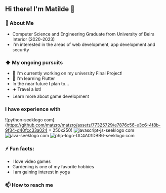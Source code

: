 ## Hi there! I'm Matilde 👋

### 📖 About Me
* Computer Science and Engineering Graduate from University of Beira Interior (2020-2023)
* I'm interested in the areas of web development, app development and security

### ⬆ My ongoing pursuits
* 🔭 I'm currently working on my university Final Project!
* 🌱 I'm learning Flutter
* In the near future I plan to...
*   ✈️ Travel a lot!
*   Learn more about game development

### I have experience with
![python-seeklogo com](https://github.com/matzro/matzro/assets/77325729/e7876c56-e3c6-4f8b-9f34-d40fcc33a024 = 250x250)
![javascript-js-seeklogo com](https://github.com/matzro/matzro/assets/77325729/51acccd2-8f09-4660-82f6-111c68c68200)
![java-seeklogo com](https://github.com/matzro/matzro/assets/77325729/7c51e3ed-58c7-434a-946c-d611d133be4e)
![php-logo-DC4A01DBB6-seeklogo com](https://github.com/matzro/matzro/assets/77325729/eed1f8ed-f112-4946-af56-66a49deb6917)


### ⚡ Fun facts:
* I love video games
* Gardening is one of my favorite hobbies
* I am gaining interest in yoga

### 📫 How to reach me



<!--
**khajiits/khajiits** is a ✨ _special_ ✨ repository because its `README.md` (this file) appears on your GitHub profile.

Here are some ideas to get you started:

- 🔭 I’m currently working on ...
- 🌱 I’m currently learning ...
- 👯 I’m looking to collaborate on ...
- 🤔 I’m looking for help with ...
- 💬 Ask me about ...
- 📫 How to reach me: ...
- 😄 Pronouns: ...
- ⚡ Fun fact: ...
-->
